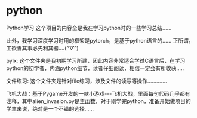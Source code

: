 # python
Python学习
这个项目的内容全是我在学习python时的一些学习总结......


此外，我学习深度学习时用的框架是pytorch，是基于python语言的......
正所谓，工欲善其事必先利其器....(*^▽^*)

pylx: 这个文件夹是我初期学习所建，因此内容非常适合学过C语言后，在学习python的初学者，内涵python细节，读者仔细阅读，相信一定会有所收获.....

文件练习: 这个文件夹是针对file练习，涉及文件的读写等操作.............

飞机大战：基于Pygame开发的一款小游戏---飞机大战，里面每句代码几乎都有注释，其中alien_invasion.py是主函数，对于刚学完python，准备开始做项目的学生来说，绝对是一个不错的选择......


